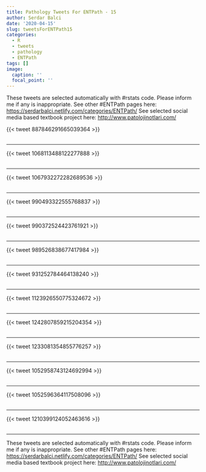 ```yaml
---
title: Pathology Tweets For ENTPath - 15
author: Serdar Balci
date: '2020-04-15'
slug: tweetsForENTPath15
categories:
  - R
  - tweets
  - pathology
  - ENTPath
tags: []
image:
  caption: ''
  focal_point: ''
---
```



These tweets are selected automatically with #rstats code. Please inform me if any is inappropriate.
See other #ENTPath pages here: https://serdarbalci.netlify.com/categories/ENTPath/ 
See selected social media based textbook project here: http://www.patolojinotlari.com/

{{< tweet 887846291665039364 >}}
<br>
<br>
<hr>
{{< tweet 1068113488122277888 >}}
<br>
<br>
<hr>
{{< tweet 1067932272282689536 >}}
<br>
<br>
<hr>
{{< tweet 990493322555768837 >}}
<br>
<br>
<hr>
{{< tweet 990372524423761921 >}}
<br>
<br>
<hr>
{{< tweet 989526838677417984 >}}
<br>
<br>
<hr>
{{< tweet 931252784464138240 >}}
<br>
<br>
<hr>
{{< tweet 1123926550775324672 >}}
<br>
<br>
<hr>
{{< tweet 1242807859215204354 >}}
<br>
<br>
<hr>
{{< tweet 1233081354855776257 >}}
<br>
<br>
<hr>
{{< tweet 1052958743124692994 >}}
<br>
<br>
<hr>
{{< tweet 1052596364117508096 >}}
<br>
<br>
<hr>
{{< tweet 1210399124052463616 >}}
<br>
<br>
<hr>


These tweets are selected automatically with #rstats code. Please inform me if any is inappropriate.
See other #ENTPath pages here: https://serdarbalci.netlify.com/categories/ENTPath/ 
See selected social media based textbook project here: http://www.patolojinotlari.com/
